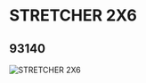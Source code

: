 # STRETCHER 2X6
## 93140
![STRETCHER 2X6](https://lc-www-live-s.legocdn.com/media/bricks/5/2/4622575.jpg)
